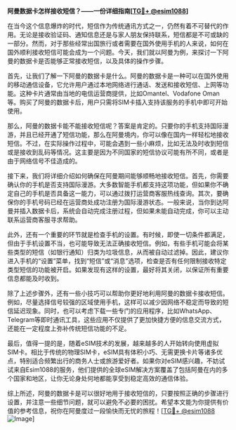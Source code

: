 **阿曼数据卡怎样接收短信？——一份详细指南[[TG💪+ @esim1088](https://t.me/s/esim1088)]**

在当今这个信息爆炸的时代，短信作为传统通讯方式之一，仍然有着不可替代的作用。无论是接收验证码、通知信息还是与家人朋友保持联系，短信都是不可或缺的一部分。然而，对于那些经常出国旅行或者需要在国外使用手机的人来说，如何在国外顺利接收短信可能会成为一个问题。今天，我们就以阿曼为例，来探讨一下阿曼的数据卡是否能够正常接收短信，以及具体的操作步骤。

首先，让我们了解一下阿曼的数据卡是什么。阿曼的数据卡是一种可以在国外使用的移动通信设备，它允许用户通过本地网络进行通话、发送和接收短信、上网等功能。这种卡片通常由当地的电信运营商提供，比如Omantel、Vodafone Oman等。购买了阿曼的数据卡后，用户只需将SIM卡插入支持该服务的手机中即可开始使用。

那么，阿曼的数据卡能不能接收短信呢？答案是肯定的。只要你的手机支持国际漫游，并且已经开通了短信功能，那么在阿曼境内，你可以像在国内一样轻松地接收短信。不过，在实际操作过程中，可能会遇到一些小麻烦，比如无法及时收到短信或是接收到乱码等情况。这主要是因为不同国家的短信协议可能有所不同，或者是由于网络信号不佳造成的。

接下来，我们将详细介绍如何确保在阿曼期间能够顺畅地接收短信。首先，你需要确认你的手机是否支持国际漫游。大多数智能手机都支持这项功能，但如果你不确定自己的手机是否具备这一能力，可以通过拨打运营商客服热线查询。其次，要确保你的手机号码已经在运营商处成功注册为国际漫游状态。一般来说，当你到达阿曼并插入数据卡后，系统会自动完成注册过程，但如果未能自动完成，你可以主动联系运营商客服寻求帮助。

此外，还有一个重要的环节就是检查手机的设置。有时候，即使一切条件都满足，但由于手机设置不当，也可能导致无法正确接收短信。例如，有些手机可能会将某些类型的短信（如银行通知）归类为垃圾信息，从而被自动过滤掉。因此，建议你进入手机的“设置”菜单，找到“短信”或“消息”选项，检查是否有任何限制接收特定类型短信的功能被开启。如果发现有这样的设置，最好将其关闭，以保证所有重要信息都能及时收到。

除了上述步骤外，还有一些小技巧可以帮助你更好地利用阿曼的数据卡接收短信。例如，尽量选择信号较强的区域使用手机，这样可以减少因网络不稳定而导致的短信延迟现象。同时，也可以考虑下载一些专门的应用程序，比如WhatsApp、Telegram等即时通讯工具，这些应用不仅提供了更加快捷方便的信息交流方式，还能在一定程度上弥补传统短信功能的不足。

最后，值得一提的是，随着eSIM技术的发展，越来越多的人开始转向使用虚拟SIM卡。相比于传统的物理SIM卡，eSIM具有体积小巧、无需更换卡片等诸多优点，特别适合频繁出行的商务人士或旅游爱好者。如果你对eSIM感兴趣，不妨试试来自Esim1088的服务，他们提供的全球eSIM解决方案覆盖了包括阿曼在内的多个国家和地区，让你无论身处何地都能享受到稳定高效的通信体验。

综上所述，阿曼的数据卡是可以很好地用于接收短信的，只要按照正确的步骤进行设置，并注意一些细节问题，就可以避免不必要的困扰。希望本文能为你提供有价值的参考信息，祝你在阿曼度过一段愉快而无忧的旅程！[[TG💪+ @esim1088](https://t.me/s/esim1088) ![Image](https://i.postimg.cc/4NQfJmqS/Snipaste-2025-05-13-00-14-12.png)]